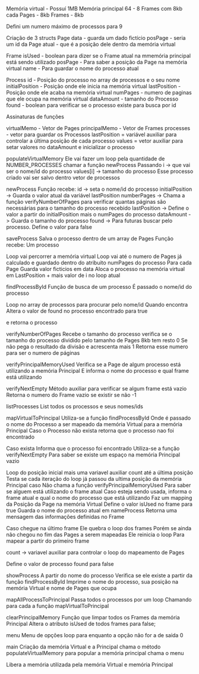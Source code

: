 Memória virtual - Possuí 1MB
Memória principal 64 - 8 Frames com 8kb cada
Pages - 8kb
Frames - 8kb

Defini um numero máximo de processos para 9

Criação de 3 structs
Page
data - guarda um dado fictício
posPage - seria um id da Page atual - que é a posição dele dentro da memória virtual

Frame
isUsed - boolean para dizer se o Frame atual na mmemória principal está sendo utilizado
posPage - Para saber a posição da Page na memória virtual
name - Para guardar o nome do processo atual

Process
id - Posição do processo no array de processos e o seu nome
initialPosition - Posição onde ele inicia na memória virtual
lastPosition - Posição onde ele acaba na memória virtual
numPages - numero de paginas que ele ocupa na memória virtual
dataAmount - tamanho do Processo
found - boolean para verificar se o processo existe para busca por id

Assinaturas de funções

virtualMemo - Vetor de Pages
principalMemo - Vetor de Frames
processes - vetor para guardar os Processos
lastPosition = variável auxiliar para controlar a última posição de cada processo
values = vetor auxiliar para setar valores no dataAmount e inicializar o processo

populateVirtualMemory
Ele vai fazer um loop pela quantidade de NUMBER_PROCESSES
chamar a função newProcess
Passando 
i -> que vai ser o nome/id do processo
values[i] -> tamanho do processo
Esse processo criado vai ser salvo dentro vetor de processos

newProcess
Função recebe:
id -> seta o nome/id do processo
initialPosition -> Guarda o valor atual da variável lastPosition
numberPages -> Chama a função verifyNumberOfPages para verificar quantas páginas são necessárias para o tamanho do processo recebido
lastPosition -> Define o valor a partir do initialPosition mais o numPages do processo
dataAmount -> Guarda o tamanho do processo
found -> Para futuras buscar pelo processo. Define o valor para false

saveProcess
Salva o processo dentro de um array de Pages
Função recebe:
Um processo

Loop vai percorrer a memória virtual
Loop vai até o numero de Pages já calculado e guardado dentro do atribuito numPages do processo
Para cada Page
Guarda valor ficticios em data 
Aloca o processo na memória virtual em LastPosition + mais valor de i no loop atual

findProcessById
Função de busca de um processo
É passado o nome/id do processo

Loop no array de processos para procurar pelo nome/id
Quando encontra 
Altera o valor de found no processo encontrado para true

e retorna o processo


verifyNumberOfPages
Recebe o tamanho do processo
verifica se o tamanho do processo dividido pelo tamanho de Pages 8kb tem resto 0
Se não pega o resultado da divisão e acrescenta mais 1
Retorna esse numero para ser o numero de páginas

verifyPrincipalMemoryUsed
Verifica se a Page de algum processo está utilizando a memória Principal
E informa o nome do processo e qual frame está utilizando

verifyNextEmpty
Método auxiliar para verificar
se algum frame está vazio
Retorna o numero do Frame vazio se existir
se não -1

listProcesses
List todos os processos e seus nomes/ids

mapVirtualToPrincipal
Utiliza-se a função findProcessById
Onde é passado o nome do Processo a ser mapeado da memória Virtual para a memória Principal
Caso o Processo não exista retorna que o processo nao foi encontrado

Caso exista
Informa que o processo foi encontrado
Utiliza-se a função verifyNextEmpty
Para saber se existe um espaço na memória Principal vazio

Loop do posição inicial mais uma variavel auxiliar count até a última posição
Testa se cada iteração do loop já passou da ultima posição da memória Principal
caso Não 
chama a função verifyPrincipalMemoryUsed
Para saber se alguem está utilizando o frame atual
Caso esteja sendo usada, informa o frame atual e qual o nome do processo que está utilizando
Faz um mapping da Posição da Page na memória Virtual
Define o valor isUsed no frame para true
Guarda o nome do processo atual em nameProcess
Retorna uma mensagem das informações definidas no Frame

Caso chegue na último frame
Ele quebra o loop dos frames
Porém se ainda não chegou no fim das Pages a serem mapeadas
Ele reinicia o loop 
Para mapear a partir do primeiro frame

count -> variavel auxiliar para controlar o loop do mapeamento de Pages

Define o valor de processo found para false


showProcess
A partir do nome do processo 
Verifica se ele existe a partir da função findProcessById
Imprime o nome do processo, sua posição na memória Virtual e nome de Pages que ocupa

mapAllProcessToPrincipal
Passa todos o processos por um loop
Chamando para cada a função mapVirtualToPrincipal

clearPrincipalMemory
Função que limpar todos os Frames da memória Principal
Altera o atributo isUsed de todos frames para false;

menu
Menu de opções
loop para enquanto a opção não for a de saida 0

main
Criação da memória Virtual e a Principal
chama o método populateVirtualMemory para popular a memória principal
chama o menu

Libera a memória utilizada pela memória Virtual e memória Principal









